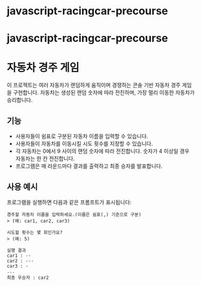 # javascript-racingcar-precourse
# javascript-racingcar-precourse

# 자동차 경주 게임

이 프로젝트는 여러 자동차가 랜덤하게 움직이며 경쟁하는 콘솔 기반 자동차 경주 게임을 구현합니다. 
자동차는 생성된 랜덤 숫자에 따라 전진하며, 가장 멀리 이동한 자동차가 승리합니다.

## 기능
- 사용자들이 쉼표로 구분된 자동차 이름을 입력할 수 있습니다.
- 사용자들이 자동차를 이동시킬 시도 횟수를 지정할 수 있습니다.
- 각 자동차는 0에서 9 사이의 랜덤 숫자에 따라 전진합니다. 숫자가 4 이상일 경우 자동차는 한 칸 전진합니다.
- 프로그램은 매 라운드마다 결과를 출력하고 최종 승자를 발표합니다.

## 사용 예시

프로그램을 실행하면 다음과 같은 프롬프트가 표시됩니다:

```
경주할 자동차 이름을 입력하세요.(이름은 쉼표(,) 기준으로 구분)
> (예: car1, car2, car3)

시도할 횟수는 몇 회인가요?
> (예: 5)

실행 결과
car1 : --
car2 : ---
car3 : -
...
최종 우승자 : car2
